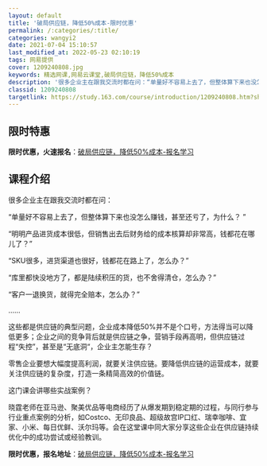 ```yaml
---
layout: default
title: '破局供应链，降低50%成本-限时优惠'
permalink: /:categories/:title/
categories: wangyi2
date: 2021-07-04 15:10:57
last_modified_at: 2022-05-23 02:10:19
tags: 网易提供
cover: 1209240808.jpg
keywords: 精选网课,网易云课堂,破局供应链，降低50%成本
description: '很多企业主在跟我交流时都在问：“单量好不容易上去了，但整体算下来也没怎么赚钱，甚至还亏了，为什么？”“明明产品进货成本很'
classid: 1209240808
targetlink: https://study.163.com/course/introduction/1209240808.htm?share=1&shareId=1025206652&utm_campaign=share&utm_medium=iphoneShare&utm_source=&utm_u=1025206652
---
```


## 限时特惠

**限时优惠，火速报名**：[破局供应链，降低50%成本-报名学习](https://study.163.com/course/introduction/1209240808.htm?share=1&shareId=1025206652&utm_campaign=share&utm_medium=iphoneShare&utm_source=&utm_u=1025206652)

## 课程介绍

很多企业主在跟我交流时都在问：



“单量好不容易上去了，但整体算下来也没怎么赚钱，甚至还亏了，为什么？ ”



“明明产品进货成本很低，但销售出去后财务给的成本核算却非常高，钱都花在哪儿了？”



“SKU很多，进货渠道也很好，钱都花在路上了，怎么办？”



“库里都快没地方了，都是陆续积压的货，也不舍得清仓，怎么办？”



“客户一退换货，就得完全赔本，怎么办？”



……



这些都是供应链的典型问题，企业成本降低50%并不是个口号，方法得当可以降低更多；企业之间的竞争背后就是供应链之争，营销手段再高明，但供应链过程“失控”，甚至是“无底洞“，企业主怎能生存？



零售企业要想大幅度提高利润，就要关注供应链。要降低供应链的运营成本，就要关注供应链的复杂度，打造一条精简高效的价值链。



这门课会讲哪些实战案例？



晓霆老师在亚马逊、聚美优品等电商经历了从爆发期到稳定期的过程，与同行参与行业重点案例的分析，如Costco、无印良品、超级故宫IP口红、瑞幸咖啡、宜家、小米、每日优鲜、沃尔玛等。会在这堂课中同大家分享这些企业在供应链持续优化中的成功尝试或经验教训。

**限时优惠，报名地址**：[破局供应链，降低50%成本-报名学习](https://study.163.com/course/introduction/1209240808.htm?share=1&shareId=1025206652&utm_campaign=share&utm_medium=iphoneShare&utm_source=&utm_u=1025206652)

